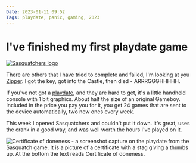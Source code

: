 ```yaml
---
Date: 2023-01-11 09:52
Tags: playdate, panic, gaming, 2023
---
```


# I've finished my first playdate game

[![Sasquatchers logo](https://media-fastly.play.date/media/games/com.spectrecollie.sasquatchers/Sasquatchers-feature-title.png)](https://play.date/games/sasquatchers)

There are others that I have tried to complete and failed, I'm looking at you [Zipper](https://play.date/games/zipper/). I got the key, got into the Castle, then died - ARRRGGGHHHHH.

If you've not got a [playdate](https://play.date/), and they are hard to get, it's a little handheld console with 1 bit graphics. About half the size of an original Gameboy. Included in the price you pay you for it, you get 24 games that are sent to the device automatically, two new ones every week. 

This week I opened Sasquatchers and couldn't put it down. It's great, uses the crank in a good way, and was well worth the hours I've played on it.

![Certificate of doneness - a screenshot capture on the playdate from the Sasquatch game. It is a picture of a certificate with a stag giving a thumbs up. At the bottom the text reads Certificate of doneness.](https://lh3.googleusercontent.com/pw/AL9nZEXfNudVDF3xVWuW5qxfVAAl81y08gggZVttSg5gWhX1XzxfnATNO6wqpKICoHjUhFQJEGFBAmr9mTUb28azhXRGNwAyn4Tf177xQCMpLpUvDK_c285mvyqEBuYDEPvoETA9FYCIz7VQY_YbnDiosdN8uA=w400-h240-no)

